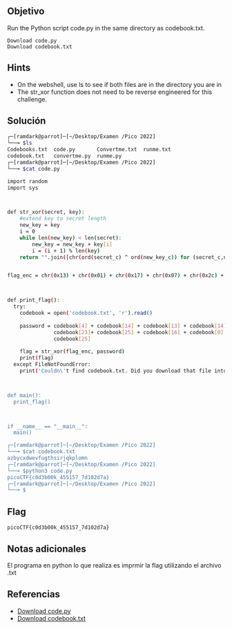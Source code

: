 ## Objetivo
Run the Python script code.py in the same directory as codebook.txt.

    Download code.py
    Download codebook.txt

## Hints
+ On the webshell, use ls to see if both files are in the directory you are in
+ The str_xor function does not need to be reverse engineered for this challenge. 


## Solución
``` bash
┌─[ramdark@parrot]─[~/Desktop/Examen /Pico 2022]
└──╼ $ls
Codebooks.txt  code.py       Convertme.txt  runme.txt
codebook.txt   convertme.py  runme.py
┌─[ramdark@parrot]─[~/Desktop/Examen /Pico 2022]
└──╼ $cat code.py

import random
import sys



def str_xor(secret, key):
    #extend key to secret length
    new_key = key
    i = 0
    while len(new_key) < len(secret):
        new_key = new_key + key[i]
        i = (i + 1) % len(key)        
    return "".join([chr(ord(secret_c) ^ ord(new_key_c)) for (secret_c,new_key_c) in zip(secret,new_key)])


flag_enc = chr(0x13) + chr(0x01) + chr(0x17) + chr(0x07) + chr(0x2c) + chr(0x3a) + chr(0x2f) + chr(0x1a) + chr(0x0d) + chr(0x53) + chr(0x0c) + chr(0x47) + chr(0x0a) + chr(0x5f) + chr(0x5e) + chr(0x02) + chr(0x3e) + chr(0x5a) + chr(0x56) + chr(0x5d) + chr(0x45) + chr(0x5d) + chr(0x58) + chr(0x31) + chr(0x5e) + chr(0x05) + chr(0x5f) + chr(0x53) + chr(0x5a) + chr(0x10) + chr(0x5f) + chr(0x0e) + chr(0x13)



def print_flag():
  try:
    codebook = open('codebook.txt', 'r').read()
    
    password = codebook[4] + codebook[14] + codebook[13] + codebook[14] +\
               codebook[23]+ codebook[25] + codebook[16] + codebook[0]  +\
               codebook[25]
               
    flag = str_xor(flag_enc, password)
    print(flag)
  except FileNotFoundError:
    print('Couldn\'t find codebook.txt. Did you download that file into the same directory as this script?')



def main():
  print_flag()



if __name__ == "__main__":
  main()

┌─[ramdark@parrot]─[~/Desktop/Examen /Pico 2022]
└──╼ $cat codebook.txt
azbycxdwevfugthsirjqkplomn
┌─[ramdark@parrot]─[~/Desktop/Examen /Pico 2022]
└──╼ $python3 code.py 
picoCTF{c0d3b00k_455157_7d102d7a}
┌─[ramdark@parrot]─[~/Desktop/Examen /Pico 2022]
└──╼ $

```


## Flag
``` picoCTF{c0d3b00k_455157_7d102d7a} ```

## Notas adicionales

El programa en python lo que realiza es imprmir la flag utilizando el archivo .txt

## Referencias
+ [Download code.py](https://artifacts.picoctf.net/c/101/code.py)
+ [Download codebook.txt](https://artifacts.picoctf.net/c/101/codebook.txt) 